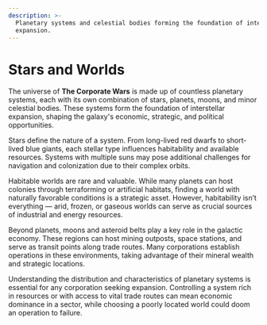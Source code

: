```yaml
---
description: >-
  Planetary systems and celestial bodies forming the foundation of interstellar
  expansion.
---
```


# Stars and Worlds

The universe of **The Corporate Wars** is made up of countless planetary systems, each with its own combination of stars, planets, moons, and minor celestial bodies. These systems form the foundation of interstellar expansion, shaping the galaxy's economic, strategic, and polítical opportunities.

Stars define the nature of a system. From long-lived red dwarfs to short-lived blue giants, each stellar type influences habitability and available resources. Systems with multiple suns may pose additional challenges for navigation and colonization due to their complex orbits.

Habitable worlds are rare and valuable. While many planets can host colonies through terraforming or artificial habitats, finding a world with naturally favorable conditions is a strategic asset. However, habitability isn’t everything — arid, frozen, or gaseous worlds can serve as crucial sources of industrial and energy resources.

Beyond planets, moons and asteroid belts play a key role in the galactic economy. These regions can host mining outposts, space stations, and serve as transit points along trade routes. Many corporations establish operations in these environments, taking advantage of their mineral wealth and strategic locations.

Understanding the distribution and characteristics of planetary systems is essential for any corporation seeking expansion. Controlling a system rich in resources or with access to vital trade routes can mean economic dominance in a sector, while choosing a poorly located world could doom an operation to failure.
